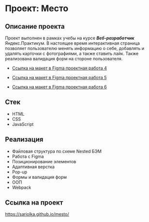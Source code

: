# Проект: Место  

## Описание проекта  
Проект выполнен в рамках учебы на курсе *__Веб-разработчик__* Яндекс.Практикум. В настоящее время интерактивная страница позволяет пользователю менять информацию о себе, добавлять и удалять карточки с фотографиями, а также ставить лайк. Также реализована валидация форм на стороне пользoвателя. 

* [Ссылка на макет в Figma проектная работа 4](https://www.figma.com/file/2cn9N9jSkmxD84oJik7xL7/JavaScript.-Sprint-4?node-id=0%3A1)

* [Ссылка на макет в Figma проектная работа 5](https://www.figma.com/file/bjyvbKKJN2naO0ucURl2Z0/JavaScript.-Sprint-5?node-id=0%3A1)

* [Ссылка на макет в Figma проектная работа 6](https://www.figma.com/file/kRVLKwYG3d1HGLvh7JFWRT/JavaScript.-Sprint-6?node-id=1124%3A73&t=R9ebRmGp3oxAe133-0)

## Стек
* HTML  
* CSS
* JavaScript  

## Реализация   
* Файловая структура по схеме Nested БЭМ  
* Работа с Figma  
* Позиционирование элементов
* Адаптивная верстка
* Pop-up
* Формы и валидация форм
* ООП
* Webpack

## Ссылка на проект  
https://sariolka.github.io/mesto/